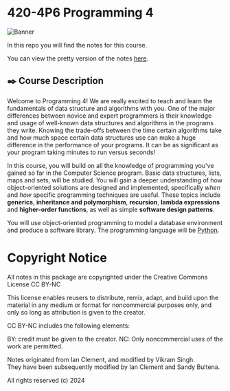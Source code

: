 # 420-4P6 Programming 4

![Banner](Banner.png)

In this repo you will find the notes for this course.

You can view the pretty version of the notes 
[here](https://jac-cs-programming-4-w24.github.io/Notes).

## ✒️ Course Description

Welcome to Programming 4! We are really excited to teach and learn the fundamentals of data structure and algorithms 
with you. One of the major differences between novice and expert programmers is their knowledge and 
usage of well-known data structures and algorithms in the programs they write. Knowing the 
trade-offs between the time certain algorithms take and how much space certain data structures use 
can make a huge difference in the performance of your programs. It can be as significant as your 
program taking minutes to run versus seconds!

In this course, you will build on all the knowledge of programming you've gained so far in the 
Computer Science program. Basic data structures, lists, maps and sets, will be studied. You will 
gain a deeper understanding of how object-oriented solutions are designed and implemented, 
specifically _when_ and _how_ specific programming techniques are useful. These topics include 
**generics**, **inheritance and polymorphism**, **recursion**, 
**lambda expressions** and **higher-order functions**, as well as simple 
**software design patterns**. 

You will use object-oriented programming to model a database environment and produce a software 
library. The programming language will be [Python](https://docs.python.org/3.11/).

# Copyright Notice

All notes in this package are copyrighted under the Creative Commons License CC BY-NC

This license enables reusers to distribute, remix, adapt, and build upon 
the material in any medium or format for noncommercial purposes only, and only 
so long as attribution is given to the creator. 

CC BY-NC includes the following elements:

 BY: credit must be given to the creator.
 NC: Only noncommercial uses of the work are permitted.

Notes originated from Ian Clement, and modified by Vikram Singh.  
They have been subsequently modified by Ian Clement and Sandy Bultena.

All rights reserved (c) 2024


